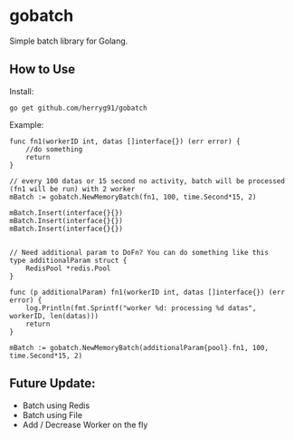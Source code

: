 # gobatch

Simple batch library for Golang.

## How to Use

Install:

```
go get github.com/herryg91/gobatch
```

Example:

```
func fn1(workerID int, datas []interface{}) (err error) {
    //do something
    return
}

// every 100 datas or 15 second no activity, batch will be processed (fn1 will be run) with 2 worker
mBatch := gobatch.NewMemoryBatch(fn1, 100, time.Second*15, 2)

mBatch.Insert(interface{}{})
mBatch.Insert(interface{}{})
mBatch.Insert(interface{}{})


// Need additional param to DoFn? You can do something like this
type additionalParam struct {
	RedisPool *redis.Pool
}

func (p additionalParam) fn1(workerID int, datas []interface{}) (err error) {
	log.Println(fmt.Sprintf("worker %d: processing %d datas", workerID, len(datas)))
	return
}

mBatch := gobatch.NewMemoryBatch(additionalParam{pool}.fn1, 100, time.Second*15, 2)

```

## Future Update:
- Batch using Redis
- Batch using File
- Add / Decrease Worker on the fly
